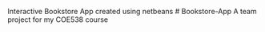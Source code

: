 Interactive Bookstore App created using netbeans # Bookstore-App
A team project for my COE538 course 
